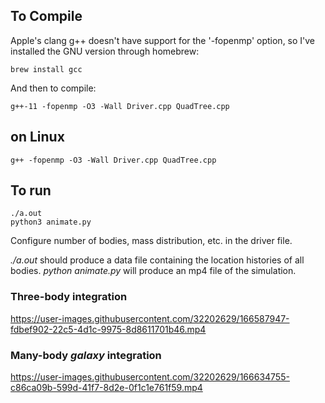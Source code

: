 ## To Compile

Apple's clang g++ doesn't have support for the '-fopenmp' option, so I've installed the GNU version through homebrew:

~~~console
brew install gcc
~~~

And then to compile:
~~~console
g++-11 -fopenmp -O3 -Wall Driver.cpp QuadTree.cpp
~~~
## on Linux
~~~console
g++ -fopenmp -O3 -Wall Driver.cpp QuadTree.cpp
~~~

## To run
~~~console
./a.out
python3 animate.py
~~~

Configure number of bodies, mass distribution, etc. in the driver file.

*./a.out* should produce a data file containing the location histories of all bodies. *python animate.py* will produce an mp4 file of the simulation.

### Three-body integration

https://user-images.githubusercontent.com/32202629/166587947-fdbef902-22c5-4d1c-9975-8d8611701b46.mp4

### Many-body *galaxy* integration

https://user-images.githubusercontent.com/32202629/166634755-c86ca09b-599d-41f7-8d2e-0f1c1e761f59.mp4
